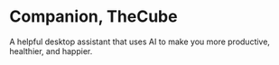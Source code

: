 # Companion, TheCube
A helpful desktop assistant that uses AI to make you more productive, healthier, and happier.
